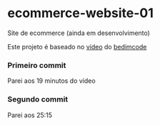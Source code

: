 # ecommerce-website-01

Site de ecommerce (ainda em desenvolvimento)

Este projeto é baseado no [vídeo](https://www.youtube.com/watch?v=74UVy9gomVs) do [bedimcode](https://github.com/bedimcode/responsive-ecommerce-website)




### Primeiro commit

Parei aos 19 minutos do vídeo

### Segundo commit

Parei aos 25:15 
